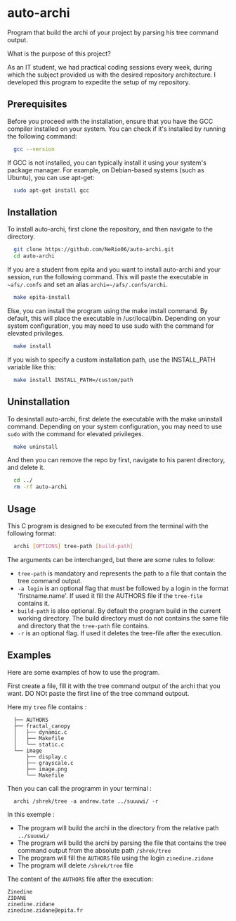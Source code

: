 
# auto-archi

Program that build the archi of your project by parsing his tree command output.

What is the purpose of this project?

As an IT student, we had practical coding sessions every week, during which the subject provided us with the desired repository architecture. I developed this program to expedite the setup of my repository.

## Prerequisites

Before you proceed with the installation, ensure that you have the GCC compiler installed on your system. You can check if it's installed by running the following command:

```bash
  gcc --version
```

If GCC is not installed, you can typically install it using your system's package manager. For example, on Debian-based systems (such as Ubuntu), you can use apt-get:

```bash
  sudo apt-get install gcc
```
## Installation

To install auto-archi, first clone the repository, and then navigate to the directory.

```bash
  git clone https://github.com/NeRio06/auto-archi.git
  cd auto-archi
```

If you are a student from epita and you want to install auto-archi and your session, run the following command.
This will paste the executable in `~afs/.confs` and set an alias `archi=~/afs/.confs/archi`.

```bash
  make epita-install
```

Else, you can install the program using the make install command. By default, this will place the executable in /usr/local/bin. Depending on your system configuration, you may need to use sudo with the command for elevated privileges.

```bash
  make install
```
If you wish to specify a custom installation path, use the INSTALL_PATH variable like this:

```bash
  make install INSTALL_PATH=/custom/path
```

## Uninstallation

To desinstall auto-archi, first delete the executable with the make uninstall command.  Depending on your system configuration, you may need to use `sudo` with the command for elevated privileges.
```bash
  make uninstall
```

And then you can remove the repo by first, navigate to his parent directory, and delete it.
```bash
  cd ../
  rm -rf auto-archi
```
## Usage
This C program is designed to be executed from the terminal with the following format:

```bash
  archi [OPTIONS] tree-path [build-path]
```

The arguments can be interchanged, but there are some rules to follow:

- `tree-path` is mandatory and represents the path to a file that contain the tree command output.
- `-a login` is an optional flag that must be followed by a login in the format 'firstname.name'. If used it fill the AUTHORS file if the `tree-file` contains it.
- `build-path` is also optional. By default the program build in the current working directory. The build directory must do not contains the same file and directory that the `tree-path` file contains.
- `-r` is an optional flag. If used it deletes the tree-file after the execution.

## Examples

Here are some examples of how to use the program. 


First create a file, fill it with the tree command output of the archi that you want. DO NOt paste the first line of the tree command outpout.

Here my `tree` file contains :
```
  ├── AUTHORS
  ├── fractal_canopy
  │   ├── dynamic.c
  │   ├── Makefile
  │   └── static.c
  └── image
      ├── display.c
      ├── grayscale.c
      ├── image.png
      └── Makefile
```

Then you can call the programm in your terminal :

```
  archi /shrek/tree -a andrew.tate ../suuuwi/ -r
```
In this exemple :
 - The program will build the archi in the directory from the relative path `../suuuwi/`
 - The program will build the archi by parsing the file that contains the tree command output from the absolute path `/shrek/tree`
 - The program will fill the `AUTHORS` file using the login `zinedine.zidane`
 - The program will delete `/shrek/tree` file

 The content of the `AUTHORS` file after the execution:
 ```
 Zinedine
 ZIDANE 
 zinedine.zidane
 zinedine.zidane@epita.fr
 ```
